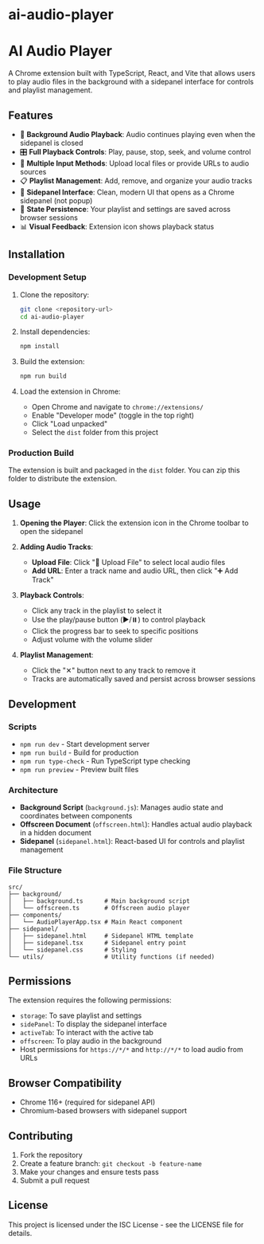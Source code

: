# ai-audio-player
# AI Audio Player

A Chrome extension built with TypeScript, React, and Vite that allows users to play audio files in the background with a sidepanel interface for controls and playlist management.

## Features

- 🎵 **Background Audio Playback**: Audio continues playing even when the sidepanel is closed
- 🎛️ **Full Playback Controls**: Play, pause, stop, seek, and volume control
- 📂 **Multiple Input Methods**: Upload local files or provide URLs to audio sources
- 📋 **Playlist Management**: Add, remove, and organize your audio tracks
- 🎯 **Sidepanel Interface**: Clean, modern UI that opens as a Chrome sidepanel (not popup)
- 🔄 **State Persistence**: Your playlist and settings are saved across browser sessions
- 📊 **Visual Feedback**: Extension icon shows playback status

## Installation

### Development Setup

1. Clone the repository:
   ```bash
   git clone <repository-url>
   cd ai-audio-player
   ```

2. Install dependencies:
   ```bash
   npm install
   ```

3. Build the extension:
   ```bash
   npm run build
   ```

4. Load the extension in Chrome:
   - Open Chrome and navigate to `chrome://extensions/`
   - Enable "Developer mode" (toggle in the top right)
   - Click "Load unpacked"
   - Select the `dist` folder from this project

### Production Build

The extension is built and packaged in the `dist` folder. You can zip this folder to distribute the extension.

## Usage

1. **Opening the Player**: Click the extension icon in the Chrome toolbar to open the sidepanel

2. **Adding Audio Tracks**:
   - **Upload File**: Click "📁 Upload File" to select local audio files
   - **Add URL**: Enter a track name and audio URL, then click "➕ Add Track"

3. **Playback Controls**:
   - Click any track in the playlist to select it
   - Use the play/pause button (▶️/⏸️) to control playback
   - Click the progress bar to seek to specific positions
   - Adjust volume with the volume slider

4. **Playlist Management**:
   - Click the "✕" button next to any track to remove it
   - Tracks are automatically saved and persist across browser sessions

## Development

### Scripts

- `npm run dev` - Start development server
- `npm run build` - Build for production
- `npm run type-check` - Run TypeScript type checking
- `npm run preview` - Preview built files

### Architecture

- **Background Script** (`background.js`): Manages audio state and coordinates between components
- **Offscreen Document** (`offscreen.html`): Handles actual audio playback in a hidden document
- **Sidepanel** (`sidepanel.html`): React-based UI for controls and playlist management

### File Structure

```
src/
├── background/
│   ├── background.ts      # Main background script
│   └── offscreen.ts       # Offscreen audio player
├── components/
│   └── AudioPlayerApp.tsx # Main React component
├── sidepanel/
│   ├── sidepanel.html     # Sidepanel HTML template
│   ├── sidepanel.tsx      # Sidepanel entry point
│   └── sidepanel.css      # Styling
└── utils/                 # Utility functions (if needed)
```

## Permissions

The extension requires the following permissions:
- `storage`: To save playlist and settings
- `sidePanel`: To display the sidepanel interface
- `activeTab`: To interact with the active tab
- `offscreen`: To play audio in the background
- Host permissions for `https://*/*` and `http://*/*` to load audio from URLs

## Browser Compatibility

- Chrome 116+ (required for sidepanel API)
- Chromium-based browsers with sidepanel support

## Contributing

1. Fork the repository
2. Create a feature branch: `git checkout -b feature-name`
3. Make your changes and ensure tests pass
4. Submit a pull request

## License

This project is licensed under the ISC License - see the LICENSE file for details.
